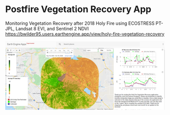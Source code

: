# Postfire Vegetation Recovery App
Monitoring Vegetation Recovery after 2018 Holy Fire using ECOSTRESS PT-JPL, Landsat 8 EVI, and Sentinel 2 NDVI
https://bwilder95.users.earthengine.app/view/holy-fire-vegetation-recovery

![GEE_app](/GEE.PNG)
